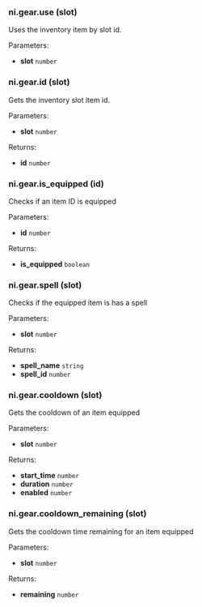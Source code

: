 ### ni.gear.use (slot)

Uses the inventory item by slot id.

Parameters:
- **slot** `number`

### ni.gear.id (slot)

Gets the inventory slot item id.

Parameters:
- **slot** `number`

Returns:
- **id** `number`

### ni.gear.is_equipped (id)

Checks if an item ID is equipped

Parameters:
- **id** `number`

Returns:
- **is_equipped** `boolean`

### ni.gear.spell (slot)

Checks if the equipped item is has a spell

Parameters:
- **slot** `number`

Returns:
- **spell_name** `string`
- **spell_id** `number`

### ni.gear.cooldown (slot)

Gets the cooldown of an item equipped

Parameters:
- **slot** `number`

Returns:
- **start_time** `number`
- **duration** `number`
- **enabled** `number`

### ni.gear.cooldown_remaining (slot)

Gets the cooldown time remaining for an item equipped

Parameters:
- **slot** `number`

Returns:
- **remaining** `number`

